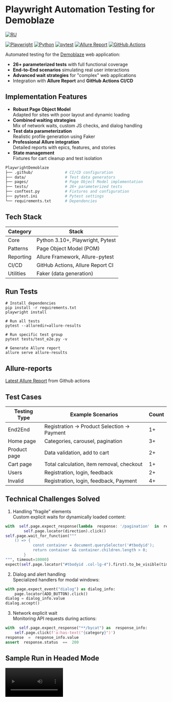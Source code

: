 # Playwright Automation Testing for Demoblaze

[![RU](https://img.shields.io/badge/RU-русский-0066CC?logo=russia&logoColor=white)](https://github.com/Ewerall/PlaywrightDemoblaze/blob/main/README.ru.md)

[![Playwright](https://img.shields.io/badge/Playwright-2EAD33?logo=playwright&logoColor=white)](https://playwright.dev/)
[![Python](https://img.shields.io/badge/Python-3776AB?logo=python&logoColor=white)](https://www.python.org/)
[![pytest](https://img.shields.io/badge/pytest-0A9EDC?logo=pytest&logoColor=white)](https://docs.pytest.org/)
[![Allure Report](https://img.shields.io/badge/Allure_Report-FF4882?logo=allure&logoColor=white)](https://qameta.io/allure-report/)
[![GitHub Actions](https://img.shields.io/badge/GitHub_Actions-2088FF?logo=githubactions&logoColor=white)](https://github.com/Ewerall/PlaywrightDemoblaze/actions/workflows/ci.yml)

Automated testing for the [Demoblaze](https://demoblaze.com) web application:
- **26+ parameterized tests** with full functional coverage
- **End-to-End scenarios** simulating real user interactions
- **Advanced wait strategies** for "complex" web applications
- Integration with **Allure Report** and **GitHub Actions CI/CD**

## Implementation Features

- **Robust Page Object Model**  
  Adapted for sites with poor layout and dynamic loading
- **Combined waiting strategies**  
  Mix of network waits, custom JS checks, and dialog handling
- **Test data parameterization**  
  Realistic profile generation using Faker
- **Professional Allure integration**  
  Detailed reports with epics, features, and stories
- **State management**  
  Fixtures for cart cleanup and test isolation

```bash
PlaywrightDemoblaze
├── .github/              # CI/CD configuration
├── data/                 # Test data generators
├── pages/                # Page Object Model implementation
├── tests/                # 26+ parameterized tests
├── conftest.py           # Fixtures and configuration
├── pytest.ini            # Pytest settings
└── requirements.txt      # Dependencies
```

## Tech Stack

| Category | Stack |
|--|--|
| Core | Python 3.10+, Playwright, Pytest |]
| Patterns | Page Object Model (POM)|
| Reporting| Allure Framework, Allure-pytest|
| CI/CD | GitHub Actions, Allure Report CI |
| Utilities | Faker (data generation) |

## Run Tests
```
# Install dependencies
pip install -r requirements.txt
playwright install

# Run all tests
pytest --alluredir=allure-results

# Run specific test group
pytest tests/test_e2e.py -v

# Generate Allure report
allure serve allure-results
```

## Allure-reports
[Latest Allure Report](https://ewerall.github.io/PlaywrightDemoblaze/#suites/ac0d5a5ca3595f3896d8c76597ca74f3/3c820b7c61d675ab/ "Allure") from Github actions

## Test Cases
Testing Type | Example Scenarios | Count
|--|--|--|
End2End | Registration → Product Selection → Payment | 1+
Home page | Categories, carousel, pagination |	3+
Product page | Data validation, add to cart | 2+
Cart page| Total calculation, item removal, checkout | 1+
Users | Registration, login, feedback | 2+
Invalid | Registration, login, feedback, Payment | 4+

## Technical Challenges Solved

1. Handling "fragile" elements <br>
Custom explicit waits for dynamically loaded content:
```python
with  self.page.expect_response(lambda  response: '/pagination'  in  response.url  and  response.status  ==  200):
        self.page.locator(direction).click()
self.page.wait_for_function("""
	() => {
            const container = document.querySelector('#tbodyid');
            return container && container.children.length > 0;
        }
""", timeout=10000)
expect(self.page.locator("#tbodyid .col-lg-4").first).to_be_visible(timeout=10000)
```
2. Dialog and alert handling <br>
Specialized handlers for modal windows:

```python
with page.expect_event("dialog") as dialog_info:
    page.locator(ADD_BUTTON).click()
dialog = dialog_info.value
dialog.accept()
```

3. Network explicit wait <br>
Monitoring API requests during actions:

```python
with  self.page.expect_response("**/bycat") as  response_info:
	self.page.click(f'a:has-text("{category}")')
response  =  response_info.value
assert  response.status  ==  200
```

## Sample Run in Headed Mode

<video src='https://github.com/user-attachments/assets/1c503fa2-f8ec-4cfc-a1f5-7eefd5123ff6' width=180/>
